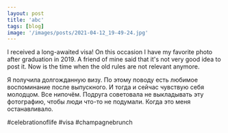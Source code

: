 ```yaml
---
layout: post
title: 'abc'
tags: [blog]
image: '/images/posts/2021-04-12_19-49-24.jpg'
---
```



I received a long-awaited visa! On this occasion I have my favorite photo after graduation in 2019. A friend of mine said that it's not very good idea to post it. Now is the time when the old rules are not relevant anymore.

Я получила долгожданную визу. По этому поводу есть любимое воспоминание после выпускного. И тогда и сейчас чувствую себя молодцом. Все нипочём. Подруга советовала не выкладывать эту фотографию, чтобы люди что-то не подумали. Когда это меня останавливало.

#celebrationoflife #visa #champagnebrunch
